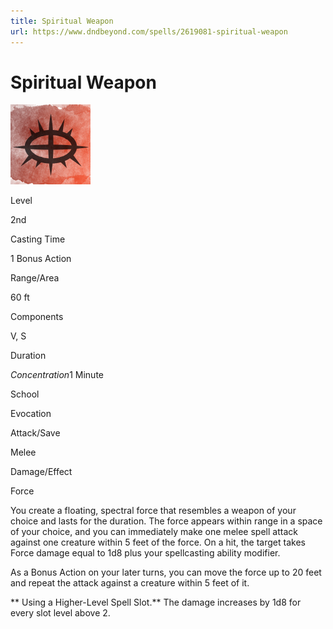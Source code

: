 ```yaml
---
title: Spiritual Weapon
url: https://www.dndbeyond.com/spells/2619081-spiritual-weapon
---
```


# Spiritual Weapon

![Spiritual Weapon](spiritual-weapon.png)

Level

2nd

Casting Time

1 Bonus Action

Range/Area

60 ft

Components

V, S

Duration

*Concentration*1 Minute

School

Evocation

Attack/Save

Melee

Damage/Effect

Force

You create a floating, spectral force that resembles a weapon of your choice and lasts for the duration. The force appears within range in a space of your choice, and you can immediately make one melee spell attack against one creature within 5 feet of the force. On a hit, the target takes Force damage equal to 1d8 plus your spellcasting ability modifier.

As a Bonus Action on your later turns, you can move the force up to 20 feet and repeat the attack against a creature within 5 feet of it.

** Using a Higher-Level Spell Slot.** The damage increases by 1d8 for every slot level above 2.